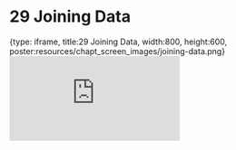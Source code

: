 # 29 Joining Data
 
{type: iframe, title:29 Joining Data, width:800, height:600, poster:resources/chapt_screen_images/joining-data.png}
![](https://datatrail-jhu.github.io/DataTrail/no_toc/joining-data.html)
 

 
